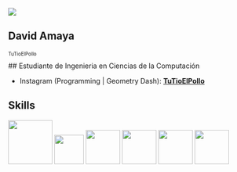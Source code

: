 ![](https://i.pinimg.com/originals/7a/fd/d6/7afdd6915a8219f5dcdb89ff990a9a72.gif)

## David Amaya
<p style="font-size: 10px">TuTioElPollo</p>
## Estudiante de Ingenieria en Ciencias de la Computación

* Instagram (Programming | Geometry Dash): **[TuTioElPollo](https://www.instagram.com/tutioelpollo)**


## Skills
<img src="https://user-images.githubusercontent.com/62670505/195007613-18dce7c2-a73d-43eb-b454-ffbabfa802b6.png" width="90" height="90" />         <img src="https://user-images.githubusercontent.com/4249331/52232852-e2c4f780-28bd-11e9-835d-1e3cf3e43888.png" width="60" height="60" />
<img src="https://cdn-icons-png.flaticon.com/512/1532/1532556.png" width="70" height="70" />
<img src="https://seeklogo.com/images/C/css-3-logo-023C1A7171-seeklogo.com.png" width="70" height="70" />
<img src="https://cdn.icon-icons.com/icons2/2415/PNG/512/java_original_wordmark_logo_icon_146459.png" width="70" height="70" />
<img src="https://www.jovenesprogramadores.cl/wp-content/uploads/2020/07/PYTHON.png" width="70" height="70" />




